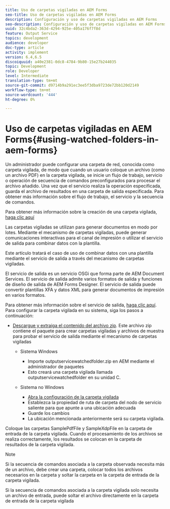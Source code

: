 ```yaml
---
title: Uso de carpetas vigiladas en AEM Forms
seo-title: Uso de carpetas vigiladas en AEM Forms
description: Configuración y uso de carpetas vigiladas en AEM Forms
seo-description: Configuración y uso de carpetas vigiladas en AEM Forms
uuid: 32c4bda2-363d-4294-925e-405a176f7f8d
feature: Output Service
topics: development
audience: developer
doc-type: article
activity: implement
version: 6.4,6.5
discoiquuid: a40e2381-0dc8-4784-9b80-15e27b244035
topic: Development
role: Developer
level: Intermediate
translation-type: tm+mt
source-git-commit: d9714b9a291ec3ee5f3dba9723de72bb120d2149
workflow-type: tm+mt
source-wordcount: '444'
ht-degree: 0%

---
```



# Uso de carpetas vigiladas en AEM Forms{#using-watched-folders-in-aem-forms}

Un administrador puede configurar una carpeta de red, conocida como carpeta vigilada, de modo que cuando un usuario coloque un archivo (como un archivo PDF) en la carpeta vigilada, se inicie un flujo de trabajo, servicio o operación de secuencia de comandos preconfigurados para procesar el archivo añadido. Una vez que el servicio realiza la operación especificada, guarda el archivo de resultados en una carpeta de salida especificada. Para obtener más información sobre el flujo de trabajo, el servicio y la secuencia de comandos.

Para obtener más información sobre la creación de una carpeta vigilada, [haga clic aquí](https://helpx.adobe.com/experience-manager/6-4/forms/using/Creating-Configure-watched-folder.html)

Las carpetas vigiladas se utilizan para generar documentos en modo por lotes. Mediante el mecanismo de carpetas vigiladas, puede generar comunicaciones interactivas para el canal de impresión o utilizar el servicio de salida para combinar datos con la plantilla.

Este artículo tratará el caso de uso de combinar datos con una plantilla mediante el servicio de salida a través del mecanismo de carpetas vigiladas.

El servicio de salida es un servicio OSGi que forma parte de AEM Document Services. El servicio de salida admite varios formatos de salida y funciones de diseño de salida de AEM Forms Designer. El servicio de salida puede convertir plantillas XFA y datos XML para generar documentos de impresión en varios formatos.

Para obtener más información sobre el servicio de salida, [haga clic aquí](https://helpx.adobe.com/aem-forms/6/output-service.html).
Para configurar la carpeta vigilada en su sistema, siga los pasos a continuación:
* [Descargue y extraiga el contenido del archivo zip](assets/outputservicewatchedfolderkt.zip). Este archivo zip contiene el paquete para crear carpetas vigiladas y archivos de muestra para probar el servicio de salida mediante el mecanismo de carpetas vigiladas
   * Sistema Windows

      * Importe outputservicewatchedfolder.zip en AEM mediante el administrador de paquetes
      * Esto creará una carpeta vigilada llamada outputservicewatchedfolder en su unidad C.
   * Sistema no Windows
      * [Abra la configuración de la carpeta vigilada](http://localhost:4502/crx/de/index.jsp#/etc/fd/watchfolder/config/outputservice)
      * Establezca la propiedad de ruta de carpeta del nodo de servicio saliente para que apunte a una ubicación adecuada
      * Guarde los cambios
      * La ubicación mencionada anteriormente será su carpeta vigilada.

Coloque las carpetas SamplePdfFile y SampleXdpFile en la carpeta de entrada de la carpeta vigilada. Cuando el procesamiento de los archivos se realiza correctamente, los resultados se colocan en la carpeta de resultados de la carpeta vigilada.


>[!NOTE]
>
>Si la secuencia de comandos asociada a la carpeta observada necesita más de un archivo, debe crear una carpeta, colocar todos los archivos necesarios en la carpeta y soltar la carpeta en la carpeta de entrada de la carpeta vigilada.
>
>Si la secuencia de comandos asociada a la carpeta vigilada solo necesita un archivo de entrada, puede soltar el archivo directamente en la carpeta de entrada de la carpeta vigilada

